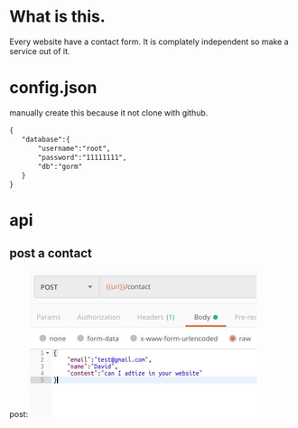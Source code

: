 # What is this.
Every website have a contact form. 
It is complately independent so make a service out of it.

# config.json
 manually create this because it not clone with github.
 ```
 {
    "database":{
        "username":"root",
        "password":"11111111",
        "db":"gorm"
    }
}

 ```
# api

## post a contact
post: ![Alt of the image](doc/images/contact-post.jpg)
